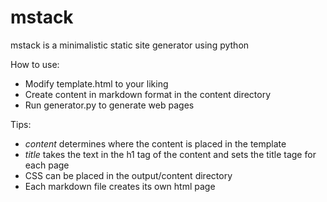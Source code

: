 # mstack

mstack is a minimalistic static site generator using python

How to use:

- Modify template.html to your liking
- Create content in markdown format in the content directory
- Run generator.py to generate web pages

Tips:

- $content$ determines where the content is placed in the template
- $title$ takes the text in the h1 tag of the content and sets the title tage for each page
- CSS can be placed in the output/content directory
- Each markdown file creates its own html page
